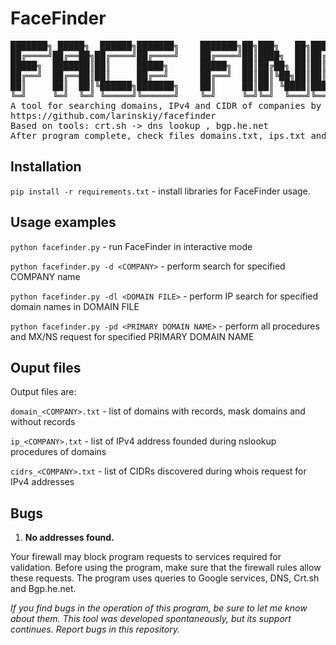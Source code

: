 # FaceFinder
<pre>
███████╗ █████╗  ██████╗███████╗    ███████╗██╗███╗   ██╗██████╗ ███████╗██████╗ 
██╔════╝██╔══██╗██╔════╝██╔════╝    ██╔════╝██║████╗  ██║██╔══██╗██╔════╝██╔══██╗
█████╗  ███████║██║     █████╗      █████╗  ██║██╔██╗ ██║██║  ██║█████╗  ██████╔╝
██╔══╝  ██╔══██║██║     ██╔══╝      ██╔══╝  ██║██║╚██╗██║██║  ██║██╔══╝  ██╔══██╗
██║     ██║  ██║╚██████╗███████╗    ██║     ██║██║ ╚████║██████╔╝███████╗██║  ██║
╚═╝     ╚═╝  ╚═╝ ╚═════╝╚══════╝    ╚═╝     ╚═╝╚═╝  ╚═══╝╚═════╝ ╚══════╝╚═╝  ╚═╝
A tool for searching domains, IPv4 and CIDR of companies by company name
https://github.com/larinskiy/facefinder
Based on tools: crt.sh -> dns lookup , bgp.he.net
After program complete, check files domains.txt, ips.txt and cidrs.txt
</pre>

## Installation

`pip install -r requirements.txt` - install libraries for FaceFinder usage.

## Usage examples

`python facefinder.py` - run FaceFinder in interactive mode

`python facefinder.py -d <COMPANY>` - perform search for specified COMPANY name

`python facefinder.py -dl <DOMAIN FILE>` - perform IP search for specified domain names in DOMAIN FILE

`python facefinder.py -pd <PRIMARY DOMAIN NAME>` - perform all procedures and MX/NS request for specified PRIMARY DOMAIN NAME

## Ouput files

Output files are:

`domain_<COMPANY>.txt` - list of domains with records, mask domains and without records

`ip_<COMPANY>.txt` - list of IPv4 address founded during nslookup procedures of domains

`cidrs_<COMPANY>.txt` - list of CIDRs discovered during whois request for IPv4 addresses

## Bugs
1. **No addresses found.**

Your firewall may block program requests to services required for validation. Before using the program, make sure that the firewall rules allow these requests. The program uses queries to Google services, DNS, Crt.sh and Bgp.he.net.

_If you find bugs in the operation of this program, be sure to let me know about them. This tool was developed spontaneously, but its support continues. Report bugs in this repository._